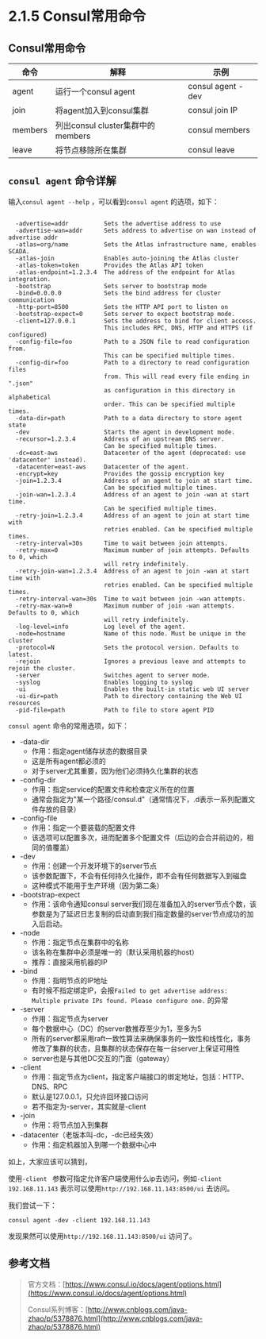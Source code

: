 # 2.1.5 Consul常用命令






## Consul常用命令

| 命令      | 解释                          | 示例                |
| ------- | --------------------------- | ----------------- |
| agent   | 运行一个consul agent            | consul agent -dev |
| join    | 将agent加入到consul集群           | consul join IP    |
| members | 列出consul cluster集群中的members | consul members    |
| leave   | 将节点移除所在集群                   | consul leave      |





## `consul agent` 命令详解

输入`consul agent --help` ，可以看到`consul agent` 的选项，如下：

```shell

  -advertise=addr          Sets the advertise address to use
  -advertise-wan=addr      Sets address to advertise on wan instead of advertise addr
  -atlas=org/name          Sets the Atlas infrastructure name, enables SCADA.
  -atlas-join              Enables auto-joining the Atlas cluster
  -atlas-token=token       Provides the Atlas API token
  -atlas-endpoint=1.2.3.4  The address of the endpoint for Atlas integration.
  -bootstrap               Sets server to bootstrap mode
  -bind=0.0.0.0            Sets the bind address for cluster communication
  -http-port=8500          Sets the HTTP API port to listen on
  -bootstrap-expect=0      Sets server to expect bootstrap mode.
  -client=127.0.0.1        Sets the address to bind for client access.
                           This includes RPC, DNS, HTTP and HTTPS (if configured)
  -config-file=foo         Path to a JSON file to read configuration from.
                           This can be specified multiple times.
  -config-dir=foo          Path to a directory to read configuration files
                           from. This will read every file ending in ".json"
                           as configuration in this directory in alphabetical
                           order. This can be specified multiple times.
  -data-dir=path           Path to a data directory to store agent state
  -dev                     Starts the agent in development mode.
  -recursor=1.2.3.4        Address of an upstream DNS server.
                           Can be specified multiple times.
  -dc=east-aws             Datacenter of the agent (deprecated: use 'datacenter' instead).
  -datacenter=east-aws     Datacenter of the agent.
  -encrypt=key             Provides the gossip encryption key
  -join=1.2.3.4            Address of an agent to join at start time.
                           Can be specified multiple times.
  -join-wan=1.2.3.4        Address of an agent to join -wan at start time.
                           Can be specified multiple times.
  -retry-join=1.2.3.4      Address of an agent to join at start time with
                           retries enabled. Can be specified multiple times.
  -retry-interval=30s      Time to wait between join attempts.
  -retry-max=0             Maximum number of join attempts. Defaults to 0, which
                           will retry indefinitely.
  -retry-join-wan=1.2.3.4  Address of an agent to join -wan at start time with
                           retries enabled. Can be specified multiple times.
  -retry-interval-wan=30s  Time to wait between join -wan attempts.
  -retry-max-wan=0         Maximum number of join -wan attempts. Defaults to 0, which
                           will retry indefinitely.
  -log-level=info          Log level of the agent.
  -node=hostname           Name of this node. Must be unique in the cluster
  -protocol=N              Sets the protocol version. Defaults to latest.
  -rejoin                  Ignores a previous leave and attempts to rejoin the cluster.
  -server                  Switches agent to server mode.
  -syslog                  Enables logging to syslog
  -ui                      Enables the built-in static web UI server
  -ui-dir=path             Path to directory containing the Web UI resources
  -pid-file=path           Path to file to store agent PID
```

`consul agent` 命令的常用选项，如下：

- -data-dir
  - 作用：指定agent储存状态的数据目录
  - 这是所有agent都必须的
  - 对于server尤其重要，因为他们必须持久化集群的状态
- -config-dir
  - 作用：指定service的配置文件和检查定义所在的位置
  - 通常会指定为"某一个路径/consul.d"（通常情况下，.d表示一系列配置文件存放的目录）
- -config-file
  - 作用：指定一个要装载的配置文件
  - 该选项可以配置多次，进而配置多个配置文件（后边的会合并前边的，相同的值覆盖）
- -dev
  - 作用：创建一个开发环境下的server节点
  - 该参数配置下，不会有任何持久化操作，即不会有任何数据写入到磁盘
  - 这种模式不能用于生产环境（因为第二条）
- -bootstrap-expect
  - 作用：该命令通知consul server我们现在准备加入的server节点个数，该参数是为了延迟日志复制的启动直到我们指定数量的server节点成功的加入后启动。
- -node
  - 作用：指定节点在集群中的名称
  - 该名称在集群中必须是唯一的（默认采用机器的host）
  - 推荐：直接采用机器的IP
- -bind
  - 作用：指明节点的IP地址
  - 有时候不指定绑定IP，会报`Failed to get advertise address: Multiple private IPs found. Please configure one.` 的异常
- -server
  - 作用：指定节点为server
  - 每个数据中心（DC）的server数推荐至少为1，至多为5
  - 所有的server都采用raft一致性算法来确保事务的一致性和线性化，事务修改了集群的状态，且集群的状态保存在每一台server上保证可用性
  - server也是与其他DC交互的门面（gateway）
- -client
  - 作用：指定节点为client，指定客户端接口的绑定地址，包括：HTTP、DNS、RPC
  - 默认是127.0.0.1，只允许回环接口访问
  - 若不指定为-server，其实就是-client
- -join
  - 作用：将节点加入到集群
- -datacenter（老版本叫-dc，-dc已经失效）
  - 作用：指定机器加入到哪一个数据中心中




如上，大家应该可以猜到，

使用`-client ` 参数可指定允许客户端使用什么ip去访问，例如`-client 192.168.11.143` 表示可以使用`http://192.168.11.143:8500/ui` 去访问。

我们尝试一下：

```shell
consul agent -dev -client 192.168.11.143
```

发现果然可以使用`http://192.168.11.143:8500/ui` 访问了。





## 参考文档

> 官方文档：[https://www.consul.io/docs/agent/options.html](https://www.consul.io/docs/agent/options.html)
>
> Consul系列博客：[http://www.cnblogs.com/java-zhao/p/5378876.html](http://www.cnblogs.com/java-zhao/p/5378876.html)

